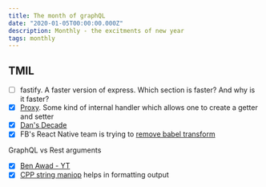 ```yaml
---
title: The month of graphQL
date: "2020-01-05T00:00:00.000Z"
description: Monthly - the excitments of new year
tags: monthly
---
```


## TMIL

- [ ] fastify. A faster version of express. Which section is faster? And why is it faster?
- [x] [Proxy](https://developer.mozilla.org/en-US/docs/Web/JavaScript/Reference/Global_Objects/Proxy). Some kind of internal handler which allows one to create a getter and setter
- [x] [Dan's Decade](https://overreacted.io/my-decade-in-review/)
- [x] FB's React Native team is trying to [remove babel transform](https://twitter.com/cpojer/status/1218189812533993473?s=200)

GraphQL vs Rest arguments
- [x] [Ben Awad - YT](https://www.youtube.com/watch?v=AYZOHt6kz6Y)
- [x] [CPP string maniop](https://en.cppreference.com/w/cpp/io/manip) helps in formatting output